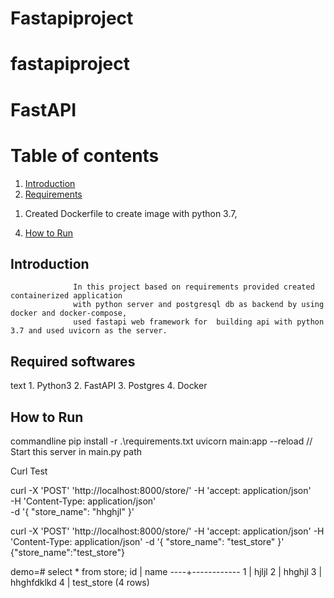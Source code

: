 # Fastapiproject


# fastapiproject

# FastAPI

# Table of contents
1. [Introduction](#introduction)
2. [Requirements](#requirements)
1) Created  Dockerfile to create image with python 3.7,
4. [How to Run](#howtorun)

## Introduction <a name="introduction"></a>
                  In this project based on requirements provided created containerized application
                  with python server and postgresql db as backend by using docker and docker-compose, 
                  used fastapi web framework for  building api with python 3.7 and used uvicorn as the server.

## Required softwares <a name="requirements"></a>
text
    1. Python3
    2. FastAPI
    3. Postgres
    4. Docker


## How to Run <a name="howtorun"></a>
commandline
    pip install -r .\requirements.txt
    uvicorn main:app --reload // Start this server in main.py path





Curl Test

curl -X 'POST'  'http://localhost:8000/store/' -H 'accept: application/json' \
  -H 'Content-Type: application/json' \
  -d '{
  "store_name": "hhghjl"
}'


 curl -X 'POST'  'http://localhost:8000/store/' -H 'accept: application/json'   -H 'Content-Type: application/json'   -d '{
  "store_name": "test_store"
}'
{"store_name":"test_store"}



demo=#  select * from store;
 id |    name
----+------------
  1 | hjljl
  2 | hhghjl
  3 | hhghfdklkd
  4 | test_store
(4 rows)



